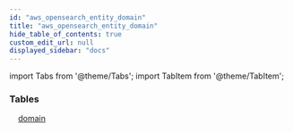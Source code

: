 ```yaml
---
id: "aws_opensearch_entity_domain"
title: "aws_opensearch_entity_domain"
hide_table_of_contents: true
custom_edit_url: null
displayed_sidebar: "docs"
---
```


import Tabs from '@theme/Tabs';
import TabItem from '@theme/TabItem';

<Tabs queryString="view">
  <TabItem value="components" label="Components" default>

### Tables

    [domain](../../aws/tables/aws_opensearch_entity_domain.Domain)

</TabItem>
  <TabItem value="code-examples" label="Code examples">

</TabItem>
</Tabs>
